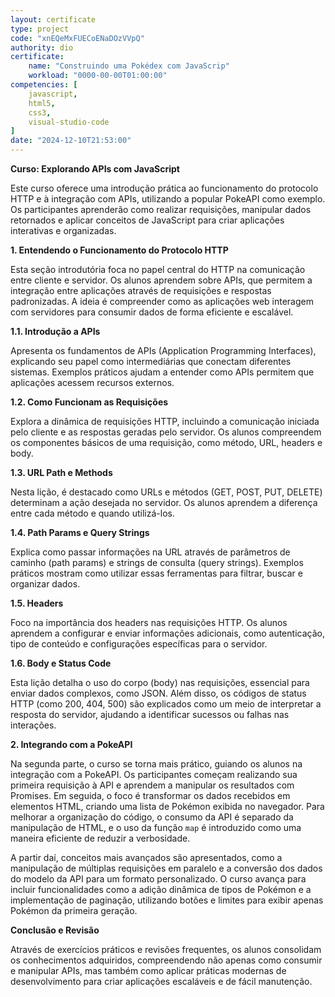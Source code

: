 ```yaml
---
layout: certificate
type: project
code: "xnEQeMxFUECoENaDOzVVpQ"
authority: dio
certificate:
    name: "Construindo uma Pokédex com JavaScrip"
    workload: "0000-00-00T01:00:00"
competencies: [
    javascript,
    html5,
    css3,
    visual-studio-code
]
date: "2024-12-10T21:53:00"
---
```


**Curso: Explorando APIs com JavaScript**

Este curso oferece uma introdução prática ao funcionamento do protocolo HTTP e à integração com APIs, utilizando a popular PokeAPI como exemplo. Os participantes aprenderão como realizar requisições, manipular dados retornados e aplicar conceitos de JavaScript para criar aplicações interativas e organizadas.

**1. Entendendo o Funcionamento do Protocolo HTTP**

Esta seção introdutória foca no papel central do HTTP na comunicação entre cliente e servidor. Os alunos aprendem sobre APIs, que permitem a integração entre aplicações através de requisições e respostas padronizadas. A ideia é compreender como as aplicações web interagem com servidores para consumir dados de forma eficiente e escalável.

**1.1. Introdução a APIs**

Apresenta os fundamentos de APIs (Application Programming Interfaces), explicando seu papel como intermediárias que conectam diferentes sistemas. Exemplos práticos ajudam a entender como APIs permitem que aplicações acessem recursos externos.

**1.2. Como Funcionam as Requisições**

Explora a dinâmica de requisições HTTP, incluindo a comunicação iniciada pelo cliente e as respostas geradas pelo servidor. Os alunos compreendem os componentes básicos de uma requisição, como método, URL, headers e body.

**1.3. URL Path e Methods**

Nesta lição, é destacado como URLs e métodos (GET, POST, PUT, DELETE) determinam a ação desejada no servidor. Os alunos aprendem a diferença entre cada método e quando utilizá-los.

**1.4. Path Params e Query Strings**

Explica como passar informações na URL através de parâmetros de caminho (path params) e strings de consulta (query strings). Exemplos práticos mostram como utilizar essas ferramentas para filtrar, buscar e organizar dados.

**1.5. Headers**

Foco na importância dos headers nas requisições HTTP. Os alunos aprendem a configurar e enviar informações adicionais, como autenticação, tipo de conteúdo e configurações específicas para o servidor.

**1.6. Body e Status Code**

Esta lição detalha o uso do corpo (body) nas requisições, essencial para enviar dados complexos, como JSON. Além disso, os códigos de status HTTP (como 200, 404, 500) são explicados como um meio de interpretar a resposta do servidor, ajudando a identificar sucessos ou falhas nas interações.

**2. Integrando com a PokeAPI**

Na segunda parte, o curso se torna mais prático, guiando os alunos na integração com a PokeAPI. Os participantes começam realizando sua primeira requisição à API e aprendem a manipular os resultados com Promises. Em seguida, o foco é transformar os dados recebidos em elementos HTML, criando uma lista de Pokémon exibida no navegador. Para melhorar a organização do código, o consumo da API é separado da manipulação de HTML, e o uso da função `map` é introduzido como uma maneira eficiente de reduzir a verbosidade.

A partir daí, conceitos mais avançados são apresentados, como a manipulação de múltiplas requisições em paralelo e a conversão dos dados do modelo da API para um formato personalizado. O curso avança para incluir funcionalidades como a adição dinâmica de tipos de Pokémon e a implementação de paginação, utilizando botões e limites para exibir apenas Pokémon da primeira geração.

**Conclusão e Revisão**

Através de exercícios práticos e revisões frequentes, os alunos consolidam os conhecimentos adquiridos, compreendendo não apenas como consumir e manipular APIs, mas também como aplicar práticas modernas de desenvolvimento para criar aplicações escaláveis e de fácil manutenção.